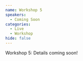 ```yaml
---
name: Workshop 5
speakers:
  - Coming Soon
categories:
  - Live
  - Workshop
hide: false
---
```


Workshop 5: Details coming soon!